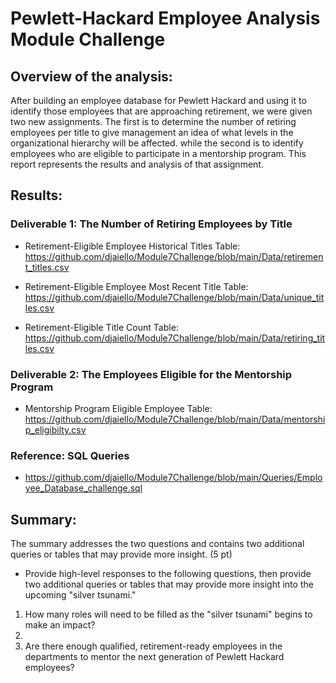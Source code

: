 # Pewlett-Hackard Employee Analysis Module Challenge

## Overview of the analysis:
After building an employee database for Pewlett Hackard and using it to identify those employees that are approaching retirement, we were given two new assignments. The first is to determine the number of retiring employees per title to give management an idea of what levels in the organizational hierarchy will be affected. while the second is to identify employees who are eligible to participate in a mentorship program. This report represents the results and analysis of that assignment.


## Results:
### Deliverable 1: The Number of Retiring Employees by Title

- Retirement-Eligible Employee Historical Titles Table:
        https://github.com/djaiello/Module7Challenge/blob/main/Data/retirement_titles.csv

- Retirement-Eligible Employee Most Recent Title Table:
        https://github.com/djaiello/Module7Challenge/blob/main/Data/unique_titles.csv

- Retirement-Eligible Title Count Table:
        https://github.com/djaiello/Module7Challenge/blob/main/Data/retiring_titles.csv

### Deliverable 2: The Employees Eligible for the Mentorship Program

- Mentorship Program Eligible Employee Table:
        https://github.com/djaiello/Module7Challenge/blob/main/Data/mentorship_eligibilty.csv


### Reference: SQL Queries

  - https://github.com/djaiello/Module7Challenge/blob/main/Queries/Employee_Database_challenge.sql


## Summary:

The summary addresses the two questions and contains two additional queries or tables that may provide more insight. (5 pt)

- Provide high-level responses to the following questions, then provide two additional queries or tables that may provide more insight into the upcoming "silver tsunami."

1. How many roles will need to be filled as the "silver tsunami" begins to make an impact?
2. 
3. Are there enough qualified, retirement-ready employees in the departments to mentor the next generation of Pewlett Hackard employees?


